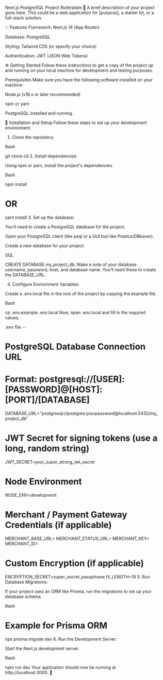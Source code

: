 Next.js PostgreSQL Project Boilerplate 🚀
A brief description of your project goes here. This could be a web application for [purpose], a starter kit, or a full-stack solution.

✨ Features
Framework: Next.js 14 (App Router)

Database: PostgreSQL

Styling: Tailwind CSS (or specify your choice)

Authentication: JWT (JSON Web Tokens)

⚙️ Getting Started
Follow these instructions to get a copy of the project up and running on your local machine for development and testing purposes.

Prerequisites
Make sure you have the following software installed on your machine:

Node.js (v18.x or later recommended)

npm or yarn

PostgreSQL installed and running.

🔧 Installation and Setup
Follow these steps to set up your development environment.

1. Clone the repository:

Bash

git clone <your-repository-url>
cd <project-directory>
2. Install dependencies:

Using npm or yarn, install the project's dependencies.

Bash

npm install
# OR
yarn install
3. Set up the database:

You'll need to create a PostgreSQL database for the project.

Open your PostgreSQL client (like psql or a GUI tool like Postico/DBeaver).

Create a new database for your project.

SQL

CREATE DATABASE my_project_db;
Make a note of your database username, password, host, and database name. You'll need these to create the DATABASE_URL.

4. Configure Environment Variables:

Create a .env.local file in the root of the project by copying the example file.

Bash

cp .env.example .env.local
Now, open .env.local and fill in the required values.

.env file -- 

# PostgreSQL Database Connection URL
# Format: postgresql://[USER]:[PASSWORD]@[HOST]:[PORT]/[DATABASE]
DATABASE_URL="postgresql://postgres:yourpassword@localhost:5432/my_project_db"

# JWT Secret for signing tokens (use a long, random string)
JWT_SECRET=your_super_strong_jwt_secret

# Node Environment
NODE_ENV=development

# Merchant / Payment Gateway Credentials (if applicable)
MERCHANT_BASE_URL=
MERCHANT_STATUS_URL=
MERCHANT_KEY=
MERCHANT_ID=

# Custom Encryption (if applicable)
ENCRYPTION_SECRET=super_secret_passphrase
IV_LENGTH=16
5. Run Database Migrations:

If your project uses an ORM like Prisma, run the migrations to set up your database schema.

Bash

# Example for Prisma ORM
npx prisma migrate dev
6. Run the Development Server:

Start the Next.js development server.

Bash

npm run dev
Your application should now be running at http://localhost:3000. 🎉